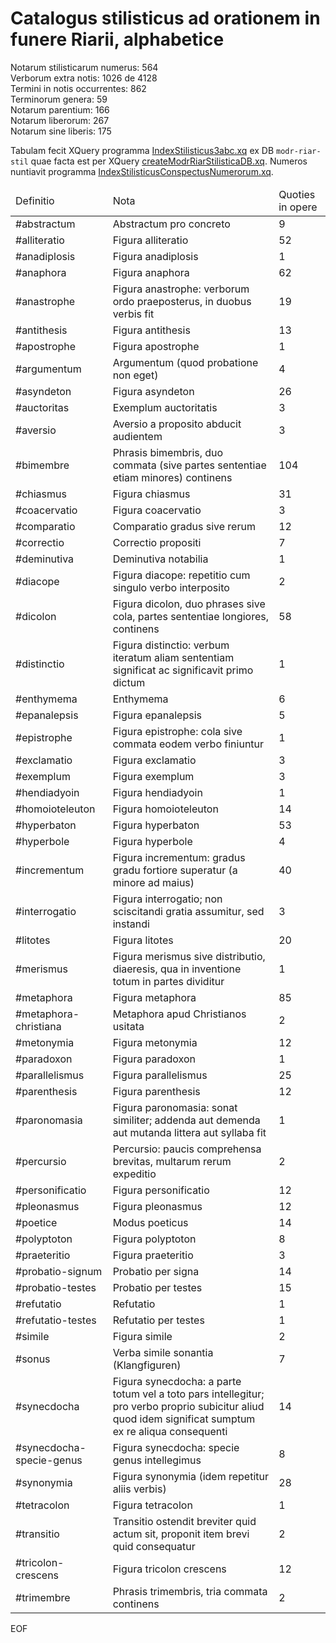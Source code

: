 # Catalogus stilisticus ad orationem in funere Riarii, alphabetice

Notarum stilisticarum numerus: 564  
Verborum extra notis: 1026 de 4128  
Termini in notis occurrentes: 862  
Terminorum genera: 59  
Notarum parentium: 166  
Notarum liberorum: 267  
Notarum sine liberis: 175

Tabulam fecit XQuery programma [IndexStilisticus3abc.xq](scripta/IndexStilisticus3abc.xq) ex DB `modr-riar-stil` quae facta est per XQuery [createModrRiarStilisticaDB.xq](scripta/createModrRiarStilisticaDB.xq). Numeros nuntiavit programma [IndexStilisticusConspectusNumerorum.xq](scripta/IndexStilisticusConspectusNumerorum.xq).


<table>
  <thead>
    <tr>
      <td>Definitio</td>
      <td>Nota</td>
      <td>Quoties in opere</td>
    </tr>
  </thead>
<tbody>
<tr>
  <td>#abstractum</td>
  <td>Abstractum pro concreto</td>
  <td>9</td>
</tr>
<tr>
  <td>#alliteratio</td>
  <td>Figura alliteratio</td>
  <td>52</td>
</tr>
<tr>
  <td>#anadiplosis</td>
  <td>Figura anadiplosis</td>
  <td>1</td>
</tr>
<tr>
  <td>#anaphora</td>
  <td>Figura anaphora</td>
  <td>62</td>
</tr>
<tr>
  <td>#anastrophe</td>
  <td>Figura anastrophe: verborum ordo praeposterus, in duobus verbis fit</td>
  <td>19</td>
</tr>
<tr>
  <td>#antithesis</td>
  <td>Figura antithesis</td>
  <td>13</td>
</tr>
<tr>
  <td>#apostrophe</td>
  <td>Figura apostrophe</td>
  <td>1</td>
</tr>
<tr>
  <td>#argumentum</td>
  <td>Argumentum (quod probatione non eget)</td>
  <td>4</td>
</tr>
<tr>
  <td>#asyndeton</td>
  <td>Figura asyndeton</td>
  <td>26</td>
</tr>
<tr>
  <td>#auctoritas</td>
  <td>Exemplum auctoritatis</td>
  <td>3</td>
</tr>
<tr>
  <td>#aversio</td>
  <td>Aversio a proposito abducit audientem</td>
  <td>3</td>
</tr>
<tr>
  <td>#bimembre</td>
  <td>Phrasis bimembris, duo commata (sive partes sententiae etiam minores) continens</td>
  <td>104</td>
</tr>
<tr>
  <td>#chiasmus</td>
  <td>Figura chiasmus</td>
  <td>31</td>
</tr>
<tr>
  <td>#coacervatio</td>
  <td>Figura coacervatio</td>
  <td>3</td>
</tr>
<tr>
  <td>#comparatio</td>
  <td>Comparatio gradus sive rerum</td>
  <td>12</td>
</tr>
<tr>
  <td>#correctio</td>
  <td>Correctio propositi</td>
  <td>7</td>
</tr>
<tr>
  <td>#deminutiva</td>
  <td>Deminutiva notabilia</td>
  <td>1</td>
</tr>
<tr>
  <td>#diacope</td>
  <td>Figura diacope: repetitio cum singulo verbo interposito</td>
  <td>2</td>
</tr>
<tr>
  <td>#dicolon</td>
  <td>Figura dicolon, duo phrases sive cola, partes sententiae longiores, continens</td>
  <td>58</td>
</tr>
<tr>
  <td>#distinctio</td>
  <td>Figura distinctio: verbum iteratum aliam sententiam significat ac significavit primo dictum</td>
  <td>1</td>
</tr>
<tr>
  <td>#enthymema</td>
  <td>Enthymema</td>
  <td>6</td>
</tr>
<tr>
  <td>#epanalepsis</td>
  <td>Figura epanalepsis</td>
  <td>5</td>
</tr>
<tr>
  <td>#epistrophe</td>
  <td>Figura epistrophe: cola sive commata eodem verbo finiuntur</td>
  <td>1</td>
</tr>
<tr>
  <td>#exclamatio</td>
  <td>Figura exclamatio</td>
  <td>3</td>
</tr>
<tr>
  <td>#exemplum</td>
  <td>Figura exemplum</td>
  <td>3</td>
</tr>
<tr>
  <td>#hendiadyoin</td>
  <td>Figura hendiadyoin</td>
  <td>1</td>
</tr>
<tr>
  <td>#homoioteleuton</td>
  <td>Figura homoioteleuton</td>
  <td>14</td>
</tr>
<tr>
  <td>#hyperbaton</td>
  <td>Figura hyperbaton</td>
  <td>53</td>
</tr>
<tr>
  <td>#hyperbole</td>
  <td>Figura hyperbole</td>
  <td>4</td>
</tr>
<tr>
  <td>#incrementum</td>
  <td>Figura incrementum: gradus gradu fortiore superatur (a minore ad maius)</td>
  <td>40</td>
</tr>
<tr>
  <td>#interrogatio</td>
  <td>Figura interrogatio; non sciscitandi gratia assumitur, sed instandi</td>
  <td>3</td>
</tr>
<tr>
  <td>#litotes</td>
  <td>Figura litotes</td>
  <td>20</td>
</tr>
<tr>
  <td>#merismus</td>
  <td>Figura merismus sive distributio, diaeresis, qua in inventione totum in partes dividitur</td>
  <td>1</td>
</tr>
<tr>
  <td>#metaphora</td>
  <td>Figura metaphora</td>
  <td>85</td>
</tr>
<tr>
  <td>#metaphora-christiana</td>
  <td>Metaphora apud Christianos usitata</td>
  <td>2</td>
</tr>
<tr>
  <td>#metonymia</td>
  <td>Figura metonymia</td>
  <td>12</td>
</tr>
<tr>
  <td>#paradoxon</td>
  <td>Figura paradoxon</td>
  <td>1</td>
</tr>
<tr>
  <td>#parallelismus</td>
  <td>Figura parallelismus</td>
  <td>25</td>
</tr>
<tr>
  <td>#parenthesis</td>
  <td>Figura parenthesis</td>
  <td>12</td>
</tr>
<tr>
  <td>#paronomasia</td>
  <td>Figura paronomasia: sonat similiter; addenda aut demenda aut mutanda littera aut syllaba fit</td>
  <td>1</td>
</tr>
<tr>
  <td>#percursio</td>
  <td>Percursio: paucis comprehensa brevitas, multarum rerum expeditio</td>
  <td>2</td>
</tr>
<tr>
  <td>#personificatio</td>
  <td>Figura personificatio</td>
  <td>12</td>
</tr>
<tr>
  <td>#pleonasmus</td>
  <td>Figura pleonasmus</td>
  <td>12</td>
</tr>
<tr>
  <td>#poetice</td>
  <td>Modus poeticus</td>
  <td>14</td>
</tr>
<tr>
  <td>#polyptoton</td>
  <td>Figura polyptoton</td>
  <td>8</td>
</tr>
<tr>
  <td>#praeteritio</td>
  <td>Figura praeteritio</td>
  <td>3</td>
</tr>
<tr>
  <td>#probatio-signum</td>
  <td>Probatio per signa</td>
  <td>14</td>
</tr>
<tr>
  <td>#probatio-testes</td>
  <td>Probatio per testes</td>
  <td>15</td>
</tr>
<tr>
  <td>#refutatio</td>
  <td>Refutatio</td>
  <td>1</td>
</tr>
<tr>
  <td>#refutatio-testes</td>
  <td>Refutatio per testes</td>
  <td>1</td>
</tr>
<tr>
  <td>#simile</td>
  <td>Figura simile</td>
  <td>2</td>
</tr>
<tr>
  <td>#sonus</td>
  <td>Verba simile sonantia (Klangfiguren)</td>
  <td>7</td>
</tr>
<tr>
  <td>#synecdocha</td>
  <td>Figura synecdocha: a parte totum vel a toto pars intellegitur; pro verbo proprio subicitur aliud quod idem significat sumptum ex re aliqua consequenti</td>
  <td>14</td>
</tr>
<tr>
  <td>#synecdocha-specie-genus</td>
  <td>Figura synecdocha: specie genus intellegimus</td>
  <td>8</td>
</tr>
<tr>
  <td>#synonymia</td>
  <td>Figura synonymia (idem repetitur aliis verbis)</td>
  <td>28</td>
</tr>
<tr>
  <td>#tetracolon</td>
  <td>Figura tetracolon</td>
  <td>1</td>
</tr>
<tr>
  <td>#transitio</td>
  <td>Transitio ostendit breviter quid actum sit, proponit item brevi quid consequatur</td>
  <td>2</td>
</tr>
<tr>
  <td>#tricolon-crescens</td>
  <td>Figura tricolon crescens</td>
  <td>12</td>
</tr>
<tr>
  <td>#trimembre</td>
  <td>Phrasis trimembris, tria commata continens</td>
  <td>2</td>
</tr>
</tbody>
    </table>

EOF

